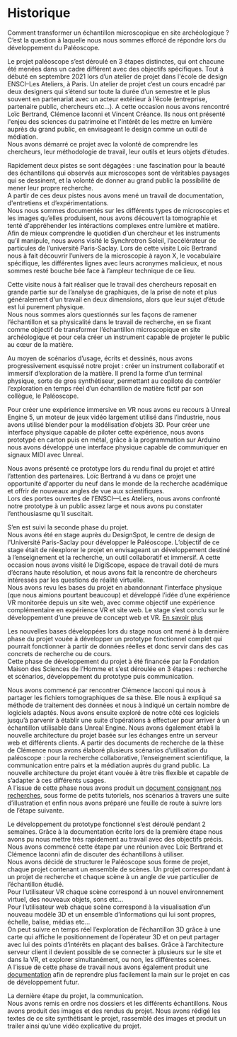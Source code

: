 # Historique

Comment transformer un échantillon microscopique en site archéologique ? C’est la question à laquelle nous nous sommes efforcé de répondre lors du développement du Paléoscope.

Le projet paléoscope s’est déroulé en 3 étapes distinctes, qui ont chacune été menées dans un cadre différent avec des objectifs spécifiques.
Tout à débuté en septembre 2021 lors d’un atelier de projet dans l'école de design ENSCI–Les Ateliers, à Paris. Un atelier de projet c’est un cours encadré par deux designers qui s’étend sur toute la durée d’un semestre et le plus souvent en partenariat avec un acteur extérieur à l’école (entreprise, partenaire public, chercheurs etc…). A cette occasion nous avons rencontré Loïc Bertrand, Clémence Iaconni et Vincent Créance. Ils nous ont présenté l'enjeu des sciences du patrimoine et l'intérêt de les mettre en lumière auprès du grand public, en envisageant le design comme un outil de médiation.  
Nous avons démarré ce projet avec la volonté de comprendre les chercheurs, leur méthodologie de travail, leur outils et leurs objets d’études.

Rapidement deux pistes se sont dégagées : une fascination pour la beauté des échantillons qui observés aux microscopes sont de véritables paysages qui se dessinent, et la volonté de donner au grand public la possibilité de mener leur propre recherche.  
A partir de ces deux pistes nous avons mené un travail de documentation, d'entretiens et d’expérimentations.  
Nous nous sommes documentés sur les différents types de microscopies et les images qu’elles produisent, nous avons découvert la tomographie et tenté d'appréhender les intéractions complexes entre lumière et matière. Afin de mieux comprendre le quotidien d’un chercheur et les instruments qu’il manipule, nous avons visité le Synchrotron Soleil, l’accélérateur de particules de l’université Paris-Saclay. Lors de cette visite Loïc Bertrand nous à fait découvrir l’univers de la microscopie à rayon X, le vocabulaire spécifique, les différentes lignes avec leurs acronymes malicieux, et nous sommes resté bouche bée face à l’ampleur technique de ce lieu.

Cette visite nous à fait réaliser que le travail des chercheurs reposait en grande partie sur de l’analyse de graphiques, de la prise de note et plus généralement d'un travail en deux dimensions, alors que leur sujet d’étude est lui purement physique.  
Nous nous sommes alors questionnés sur les façons de ramener l’échantillon et sa physicalité dans le travail de recherche, en se fixant comme objectif de transformer l’échantillon microscopique en site archéologique et pour cela créer un instrument capable de projeter le public au cœur de la matière.

Au moyen de scénarios d’usage, écrits et dessinés, nous avons progressivement esquissé notre projet : créer un instrument collaboratif et immersif d’exploration de la matière. Il prend la forme d’un terminal physique, sorte de gros synthétiseur, permettant au copilote de contrôler l’exploration en temps réel d’un échantillon de matière fictif par son collègue, le Paléoscope.

Pour créer une expérience immersive en VR nous avons eu recours à Unreal Engine 5, un moteur de jeux vidéo largement utilisé dans l’industrie, nous avons utilisé blender pour la modélisation d’objets 3D. Pour créer une interface physique capable de piloter cette expérience, nous avons prototypé en carton puis en métal, grâce à la programmation sur Arduino nous avons développé une interface physique capable de communiquer en signaux MIDI avec Unreal.

Nous avons présenté ce prototype lors du rendu final du projet et attiré l’attention des partenaires. Loïc Bertrand à vu dans ce projet une opportunité d'apporter du neuf dans le monde de la recherche académique et offrir de nouveaux angles de vue aux scientifiques.  
Lors des portes ouvertes de l’ENSCI—Les Ateliers, nous avons confronté notre prototype à un public assez large et nous avons pu constater l’enthousiasme qu'il suscitait. 

S’en est suivi la seconde phase du projet.  
Nous avons été en stage auprès du DesignSpot, le centre de design de l'Université Paris-Saclay pour développer le Paléoscope. L’objectif de ce stage était de réexplorer le projet en envisageant un développement destiné à l’enseignement et la recherche, un outil collaboratif et immersif. A cette occasion nous avons visité le DigiScope, espace de travail doté de murs d’écrans haute résolution, et nous avons fait la rencontre de chercheurs intéressés par les questions de réalité virtuelle.  
Nous avons revu les bases du projet en abandonnant l’interface physique (que nous aimions pourtant beaucoup) et développé l’idée d’une expérience VR monitorée depuis un site web, avec comme objectif une expérience complémentaire en expérience VR et site web. Le stage s’est conclu sur le développement d’une preuve de concept web et VR. [En savoir plus](./archives/designspot/)

Les nouvelles bases développées lors du stage nous ont mené à la dernière phase du projet vouée à développer un prototype fonctionnel complet qui pourrait fonctionner à partir de données réelles et donc servir dans des cas concrets de recherche ou de cours.  
Cette phase de développement du projet à été financée par la Fondation Maison des Sciences de l’Homme et s’est déroulée en 3 étapes : recherche et scénarios, développement du prototype puis communication.

Nous avons commencé par rencontrer Clémence Iacconi qui nous à partager les fichiers tomographiques de sa thèse. Elle nous à expliqué sa méthode de traitement des données et nous à indiqué un certain nombre de logiciels adaptés. Nous avons ensuite exploré de notre côté ces logiciels jusqu’à parvenir à établir une suite d’opérations à effectuer pour arriver à un échantillon utilisable dans Unreal Engine. Nous avons également établi la nouvelle architecture du projet basée sur les échanges entre un serveur web et différents clients. A partir des documents de recherche de la thèse de Clémence nous avons élaboré plusieurs scénarios d’utilisation du paléoscope : pour la recherche collaborative, l’enseignement scientifique, la communication entre pairs et la médiation auprès du grand public. La nouvelle architecture du projet étant vouée à être très flexible et capable de s’adapter à ces différents usages.  
A l’issue de cette phase nous avons produit un [document consignant nos recherches](./archives/fondation-msh/phase-1.md), sous forme de petits tutoriels, nos scénarios à travers une suite d’illustration et enfin nous avons préparé une feuille de route à suivre lors de l’étape suivante.

Le développement du prototype fonctionnel s’est déroulé pendant 2 semaines. Grâce à la documentation écrite lors de la première étape nous avons pu nous mettre très rapidement au travail avec des objectifs précis. Nous avons commencé cette étape par une réunion avec Loïc Bertrand et Clémence Iaconni afin de discuter des échantillons à utiliser.  
Nous avons décidé de structurer le Paléoscope sous forme de projet, chaque projet contenant un ensemble de scènes. Un projet correspondant à un projet de recherche et chaque scène à un angle de vue particulier de l’échantillon étudié.  
Pour l’utilisateur VR chaque scène correspond à un nouvel environnement virtuel, des nouveaux objets, sons etc…  
Pour l’utilisateur web chaque scène correspond à la visualisation d’un nouveau modèle 3D et un ensemble d’informations qui lui sont propres, échelle, balise, médias etc…  
On peut suivre en temps réel l’exploration de l’échantillon 3D grâce à une carte qui affiche le positionnement de l’opérateur 3D et on peut partager avec lui des points d’intérêts en plaçant des balises. Grâce à l’architecture serveur client il devient possible de se connecter à plusieurs sur le site et dans la VR, et explorer simultanément, ou non, les différentes scènes.  
A l’issue de cette phase de travail nous avons également produit une [documentation](./archives/fondation-msh/phase-2.md) afin de reprendre plus facilement la main sur le projet en cas de développement futur.

La dernière étape du projet, la communication.  
Nous avons remis en ordre nos dossiers et les différents échantillons. Nous avons produit des images et des rendus du projet. Nous avons rédigé les textes de ce site synthétisant le projet, rassemblé des images et produit un trailer ainsi qu’une vidéo explicative du projet.
